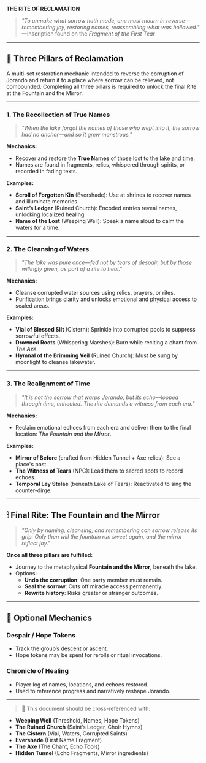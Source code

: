 **THE RITE OF RECLAMATION**

> _"To unmake what sorrow hath made, one must mourn in reverse—remembering joy, restoring names, reassembling what was hollowed."_
> —Inscription found on the *Fragment of the First Tear*

---

## 🌿 Three Pillars of Reclamation

A multi-set restoration mechanic intended to reverse the corruption of Jorando and return it to a place where sorrow can be relieved, not compounded. Completing all three pillars is required to unlock the final Rite at the Fountain and the Mirror.

---

### 1. **The Recollection of True Names**

> _"When the lake forgot the names of those who wept into it, the sorrow had no anchor—and so it grew monstrous."_

**Mechanics:**
- Recover and restore the **True Names** of those lost to the lake and time.
- Names are found in fragments, relics, whispered through spirits, or recorded in fading texts.

**Examples:**
- **Scroll of Forgotten Kin** (Evershade): Use at shrines to recover names and illuminate memories.
- **Saint’s Ledger** (Ruined Church): Encoded entries reveal names, unlocking localized healing.
- **Name of the Lost** (Weeping Well): Speak a name aloud to calm the waters for a time.

---

### 2. **The Cleansing of Waters**

> _"The lake was pure once—fed not by tears of despair, but by those willingly given, as part of a rite to heal."_

**Mechanics:**
- Cleanse corrupted water sources using relics, prayers, or rites.
- Purification brings clarity and unlocks emotional and physical access to sealed areas.

**Examples:**
- **Vial of Blessed Silt** (Cistern): Sprinkle into corrupted pools to suppress sorrowful effects.
- **Drowned Roots** (Whispering Marshes): Burn while reciting a chant from *The Axe*.
- **Hymnal of the Brimming Veil** (Ruined Church): Must be sung by moonlight to cleanse lakewater.

---

### 3. **The Realignment of Time**

> _"It is not the sorrow that warps Jorando, but its echo—looped through time, unhealed. The rite demands a witness from each era."_

**Mechanics:**
- Reclaim emotional echoes from each era and deliver them to the final location: *The Fountain and the Mirror*.

**Examples:**
- **Mirror of Before** (crafted from Hidden Tunnel + Axe relics): See a place's past.
- **The Witness of Tears** (NPC): Lead them to sacred spots to record echoes.
- **Temporal Ley Stelae** (beneath Lake of Tears): Reactivated to sing the counter-dirge.

---

## 🕯 Final Rite: The Fountain and the Mirror

> _"Only by naming, cleansing, and remembering can sorrow release its grip. Only then will the fountain run sweet again, and the mirror reflect joy."_

**Once all three pillars are fulfilled:**
- Journey to the metaphysical **Fountain and the Mirror**, beneath the lake.
- Options:
  - **Undo the corruption**: One party member must remain.
  - **Seal the sorrow**: Cuts off miracle access permanently.
  - **Rewrite history**: Risks greater or stranger outcomes.

---

## 🌙 Optional Mechanics

### **Despair / Hope Tokens**
- Track the group’s descent or ascent.
- Hope tokens may be spent for rerolls or ritual invocations.

### **Chronicle of Healing**
- Player log of names, locations, and echoes restored.
- Used to reference progress and narratively reshape Jorando.

---

> 🔹 This document should be cross-referenced with:
- **Weeping Well** (Threshold, Names, Hope Tokens)
- **The Ruined Church** (Saint’s Ledger, Choir Hymns)
- **The Cistern** (Vial, Waters, Corrupted Saints)
- **Evershade** (First Name Fragment)
- **The Axe** (The Chant, Echo Tools)
- **Hidden Tunnel** (Echo Fragments, Mirror ingredients)


